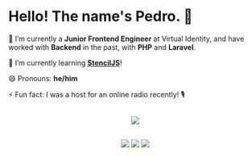 <h1>Hello! The name's Pedro. 👋</h1>

🔭 I’m currently a **Junior Frontend Engineer** at Virtual Identity, and have worked with **Backend** in the past, with **PHP** and **Laravel**.

🌱 I’m currently learning **[StencilJS](https://github.com/ionic-team/stencil)**!

😄 Pronouns: **he/him**

⚡ Fun fact: I was a host for an online radio recently! 🎙

##

<p align="center"><a href="https://github.com/pnboliveira/github-readme-stats" target="_blank"><img src="https://github-readme-stats.vercel.app/api/top-langs/?username=pnboliveira&layout=compact&theme=dark&include_all_commits=true&count_private=true"></a></p>

##

<p align="center">
<a href="https://linkedin.com/in/dwoliveira" target="_blank"><img src="https://img.shields.io/badge/LinkedIn-blue?logo=linkedin&style=for-the-badge"/></a>
<a href="https://blog.dwoliveira.com" target="_blank"><img src="https://img.shields.io/badge/Blog-black?logo=medium&style=for-the-badge"/></a>
<a href="https://www.youtube.com/channel/UC57uf5r3SY67G34tSbMBssg" target="_blank"><img src="https://img.shields.io/badge/YouTube-red?logo=youtube&style=for-the-badge"/></a>
</p>

<!--
**pnboliveira/pnboliveira** is a ✨ _special_ ✨ repository because its `README.md` (this file) appears on your GitHub profile.

Here are some ideas to get you started:

-->

